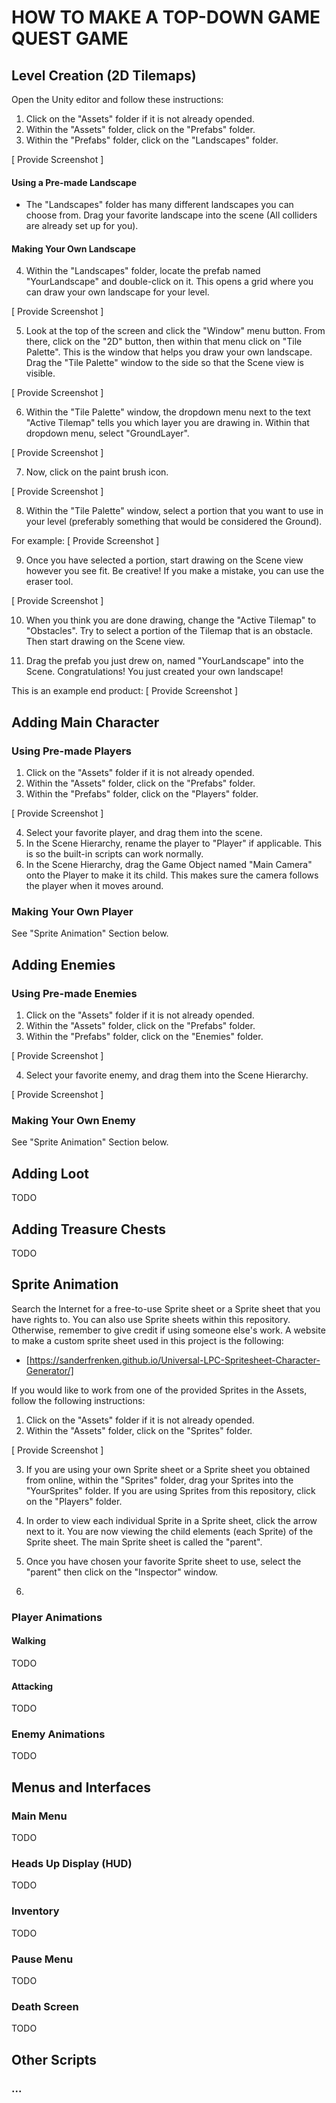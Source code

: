 # HOW TO MAKE A TOP-DOWN GAME QUEST GAME

## Level Creation (2D Tilemaps)

Open the Unity editor and follow these instructions:

1. Click on the "Assets" folder if it is not already opended.
2. Within the "Assets" folder, click on the "Prefabs" folder.
3. Within the "Prefabs" folder, click on the "Landscapes" folder.

[ Provide Screenshot ]

#### Using a Pre-made Landscape 
- The "Landscapes" folder has many different landscapes you can choose from. Drag your favorite landscape into the scene (All colliders are already set up for you).

#### Making Your Own Landscape

4. Within the "Landscapes" folder, locate the prefab named "YourLandscape" and double-click on it. This opens a grid where you can draw your own landscape for your level.

[ Provide Screenshot ]

5. Look at the top of the screen and click the "Window" menu button. From there, click on the "2D" button, then within that menu click on "Tile Palette". This is the window that helps you draw your own landscape. Drag the "Tile Palette" window to the side so that the Scene view is visible.

[ Provide Screenshot ]

6. Within the "Tile Palette" window, the dropdown menu next to the text "Active Tilemap" tells you which layer you are drawing in. Within that dropdown menu, select "GroundLayer".

[ Provide Screenshot ]

7. Now, click on the paint brush icon.

[ Provide Screenshot ]

8. Within the "Tile Palette" window, select a portion that you want to use in your level (preferably something that would be considered the Ground).

For example:
[ Provide Screenshot ]

9. Once you have selected a portion, start drawing on the Scene view however you see fit. Be creative! If you make a mistake, you can use the eraser tool.

[ Provide Screenshot ]

10. When you think you are done drawing, change the "Active Tilemap" to "Obstacles". Try to select a portion of the Tilemap that is an obstacle. Then start drawing on the Scene view.

11. Drag the prefab you just drew on, named "YourLandscape" into the Scene. Congratulations! You just created your own landscape!

This is an example end product:
[ Provide Screenshot ]

## Adding Main Character

### Using Pre-made Players

1. Click on the "Assets" folder if it is not already opended.
2. Within the "Assets" folder, click on the "Prefabs" folder.
3. Within the "Prefabs" folder, click on the "Players" folder.

[ Provide Screenshot ]

4. Select your favorite player, and drag them into the scene.
5. In the Scene Hierarchy, rename the player to "Player" if applicable. This is so the built-in scripts can work normally.
6. In the Scene Hierarchy, drag the Game Object named "Main Camera" onto the Player to make it its child. This makes sure the camera follows the player when it moves around.

### Making Your Own Player

See "Sprite Animation" Section below.

## Adding Enemies

### Using Pre-made Enemies

1. Click on the "Assets" folder if it is not already opended.
2. Within the "Assets" folder, click on the "Prefabs" folder.
3. Within the "Prefabs" folder, click on the "Enemies" folder.

[ Provide Screenshot ]

4. Select your favorite enemy, and drag them into the Scene Hierarchy.

[ Provide Screenshot ]

### Making Your Own Enemy

See "Sprite Animation" Section below.

## Adding Loot

TODO

## Adding Treasure Chests

TODO

## Sprite Animation

Search the Internet for a free-to-use Sprite sheet or a Sprite sheet that you have rights to. You can also use Sprite sheets within this repository. Otherwise, remember to give credit if using someone else's work. A website to make a custom sprite sheet used in this project is the following:

- [https://sanderfrenken.github.io/Universal-LPC-Spritesheet-Character-Generator/]

If you would like to work from one of the provided Sprites in the Assets, follow the following instructions:

1. Click on the "Assets" folder if it is not already opended.
2. Within the "Assets" folder, click on the "Sprites" folder.

[ Provide Screenshot ]

3. If you are using your own Sprite sheet or a Sprite sheet you obtained from online, within the "Sprites" folder, drag your Sprites into the "YourSprites" folder. If you are using Sprites from this repository, click on the "Players" folder.
4. In order to view each individual Sprite in a Sprite sheet, click the arrow next to it. You are now viewing the child elements (each Sprite) of the Sprite sheet. The main Sprite sheet is called the "parent". 
5. Once you have chosen your favorite Sprite sheet to use, select the "parent" then click on the "Inspector" window.

6. 

### Player Animations

#### Walking

TODO

#### Attacking

TODO

### Enemy Animations

TODO

## Menus and Interfaces

### Main Menu

TODO

### Heads Up Display (HUD)

TODO

### Inventory

TODO

### Pause Menu

TODO

### Death Screen

TODO

## Other Scripts

### ...